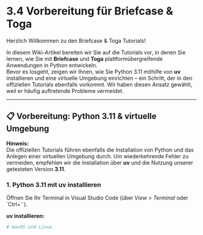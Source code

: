 # 3.4 Vorbereitung für Briefcase & Toga

Herzlich Willkommen zu den Briefcase & Toga Tutorials!

In diesem Wiki-Artikel bereiten wir Sie auf die Tutorials vor, in denen Sie lernen, wie Sie mit **Briefcase** und **Toga** plattformübergreifende Anwendungen in Python entwickeln.  
Bevor es losgeht, zeigen wir Ihnen, wie Sie Python 3.11 mithilfe von **uv** installieren und eine virtuelle Umgebung einrichten – ein Schritt, der in den offiziellen Tutorials ebenfalls vorkommt. Wir haben diesen Ansatz gewählt, weil er häufig auftretende Probleme vermeidet.

---

## 📋 Vorbereitung: Python 3.11 & virtuelle Umgebung

**Hinweis:**  
Die offiziellen Tutorials führen ebenfalls die Installation von Python und das Anlegen einer virtuellen Umgebung durch. Um wiederkehrende Fehler zu vermeiden, empfehlen wir die Installation über **uv** und die Nutzung unserer getesteten Version **3.11**.

### 1. Python 3.11 mit uv installieren

Öffnen Sie Ihr Terminal in Visual Studio Code (über _View > Terminal_ oder `Ctrl+``).

**uv installieren:**

```bash
# macOS und Linux
